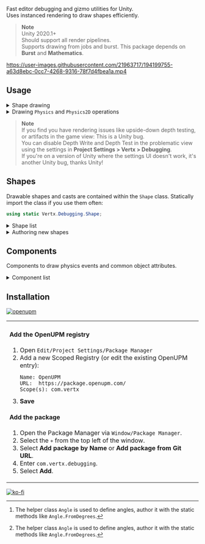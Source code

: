 Fast editor debugging and gizmo utilities for Unity.  
Uses instanced rendering to draw shapes efficiently.

> **Note**  
> Unity 2020.1+  
> Should support all render pipelines.  
> Supports drawing from jobs and burst. This package depends on **Burst** and **Mathematics**.

https://user-images.githubusercontent.com/21963717/194199755-a63d8ebc-0cc7-4268-9316-78f7d4fbea1a.mp4

## Usage
<details>
<summary>Shape drawing</summary>
<table><tr><td>

  
### Example

```csharp
// Draw a sphere with the specified color.
D.raw(new Shape.Sphere(position, radius), color, duration);

// Draw green sphere if nothing was hit,
// or draw a red sphere if something was.
D.raw(new Shape.Sphere(position, radius), hit, duration);

// Casts draw in green, with red where hits were detected if no color is provided.
// Cast color and hit color can be overrided manually.
D.raw(new Shape.SphereCastAll(position, direction, radius, hits, hitCount, 10), duration);
```

You can call these methods from most places, `Update`, `LateUpdate`, `FixedUpdate`, `OnDrawGizmos`, and with `ExecuteAlways`/`ExecuteInEditMode`.  
If drawn from a gizmo context, `duration` parameters will be ignored. `Gizmos.matrix` works, `Gizmos.color` is unsupported. Gizmos are not pickable.

### Code stripping
Calls to these methods are stripped when building. You do not have to remove code or use defines.  
If your code spans many statements, only the method call will be stripped. 
</td></tr></table>
  
</details>

<details>
  <summary>Drawing <code>Physics</code> and <code>Physics2D</code> operations</summary>
<table><tr><td>

### Example
You can replace calls to `Physics` and `Physics2D` methods with `DrawPhysics` and `DrawPhysics2D` to simply draw the results of a physics operation.

```csharp
int count = DrawPhysics.RaycastNonAlloc(r, results, distance);
```

Use `DrawPhysicsSettings.SetDuration` or `Duration` to override the length of time the casts draw for. You will need to reset this value manually.
Calls to `Duration` cannot be stripped, I would recommend using `SetDuration` if this is important to you.

### Code stripping
The drawing within these methods will be stripped, and the original method is attempted to be inlined, but this is not consistent.  
A single method call doesn't matter when compared to a physics operation, but you can completely strip these calls by instead declaring:

```csharp
#if UNITY_EDITOR
using Physics = Vertx.Debugging.DrawPhysics;
#endif
```
</td></tr></table>

</details>

> **Note**  
> If you find you have rendering issues like upside-down depth testing, or artifacts in the game view: This is a Unity bug.  
> You can disable Depth Write and Depth Test in the problematic view using the settings in **Project Settings > Vertx > Debugging**.  
> If you're on a version of Unity where the settings UI doesn't work, it's another Unity bug, thanks Unity!

## Shapes
Drawable shapes and casts are contained within the `Shape` class. Statically import the class if you use them often:

```csharp
using static Vertx.Debugging.Shape;
```

<details>
<summary>Shape list</summary>

### General
| Name         | Description                                                                                                                                       |
|--------------|---------------------------------------------------------------------------------------------------------------------------------------------------|
| `Text`       | A label in the scene at the provided position. (Text respects 3D gizmo fade distance)                                                             |
| `ScreenText` | A label in the top left of the view.<br>Draws using an [Overlay](https://docs.unity3d.com/Manual/overlays.html) in the Scene view when available. |


### 3D
#### Shapes
| Name                                                         | Description                                                                                      |
|--------------------------------------------------------------|--------------------------------------------------------------------------------------------------|
| `Sphere`<br>`Hemisphere`<br>`Box`<br>`Capsule`<br>`Cylinder` | 3D shapes.                                                                                       |
| `Arc`                                                        | An arc (using `Angle`[^1] to define its length).                                                 |
| `Annulus`                                                    | An annulus or annulus sector.                                                                    |
| `SurfacePoint`                                               | A ray with a circle to indicate the surface.                                                     |
| `Point`                                                      | A point without a specified direction.                                                           |
| `Axis`                                                       | An XYZ direction gizmo.                                                                          |
| `Arrow`<br>`ArrowStrip`                                      | An arrow vector, or a collection of points forming an arrow.                                     |
| `Line`<br>`LineStrip`                                        | A line, or a collection of points that make up a line.                                           |
| `DashedLine`                                                 | A dashed line.                                                                                   |
| `HalfArrow`                                                  | An arrow with only one side of its head. Commonly used to represent the HalfEdge data structure. |
| `Arrow2DFromNormal`                                          | An 2D arrow aligned in 3D space using a normal vector perpendicular to the direction.            |
| `MeshNormals`                                                | The normals of a mesh.                                                                           |
| `Ray`                                                        | A line from a position and a direction vector.                                                   |
| `Ray` (Built-in)                                             | Fallback to `Ray`.                                                                               |
| `Vector3` (Built-in)                                         | Fallback to `Point`.                                                                             |
| `RaycastHit` (Built-in)                                      | Fallback to `SurfacePoint`.                                                                      |
| `Bounds` (Built-in)                                          | Fallback to `Box`.                                                                               |
| `Collider` (Built-in)                                        | Fallback to the correct shape matching the collider type (primitive colliders only).             |

#### Casts
| Name                                                                    | Description                                                                                                                                                                           |
|-------------------------------------------------------------------------|---------------------------------------------------------------------------------------------------------------------------------------------------------------------------------------|
| `Raycast`<br>`Linecast`<br>`SphereCast`<br>`BoxCast`<br>`CapsuleCast`   | Using similar parameters as<br>`Physics.Raycast`<br>`Physics.Linecast`<br>`Physics.SphereCast`<br>`Physics.BoxCast`<br>`Physics.CapsuleCast`<br>with an optional `RaycastHit` result. |
| <br>`RaycastAll`<br>`SphereCastAll`<br>`BoxCastAll`<br>`CapsuleCastAll` | `RaycastHit[]` results using similar parameters as<br>`Physics.RaycastAll`<br>`Physics.SphereCastAll`<br>`Physics.BoxCastAll`<br>`Physics.CapsuleCastAll`                             |

### 2D
#### Shapes
| Name                                                       | Description                                                  |
|------------------------------------------------------------|--------------------------------------------------------------|
| `Circle2D`<br>`Box2D`<br>`Area2D`<br>`Capsule2D`<br>`Rect` | 2D shapes.                                                   |
| `Arc2D`                                                    | An arc (using `Angle`[^1] to define its length).             |
| `Point2D`                                                  | A point without a specified direction.                       |
| `Axis2D`                                                   | An XY direction gizmo.                                       |
| `Arrow2D`<br>`ArrowStrip2D`                                | An arrow vector, or a collection of points forming an arrow. |
| `Ray2D`                                                    | A line from a position and a direction vector.               |
| `Spiral2D`                                                 | A spiral, useful for visualising rotation on wheels.         |
| `Vector2` (Built-in)                                       | Fallback to `Point2D`.                                       |
| `RaycastHit2D` (Built-in)                                  | Fallback to `Ray`.                                           |
| `Rect` (Built-in)                                          | Fallback to `Box2D`.                                         |

#### Casts
| Name                                                                            | Description                                                                                                                                                                                       |
|---------------------------------------------------------------------------------|---------------------------------------------------------------------------------------------------------------------------------------------------------------------------------------------------|
| `Raycast2D`<br>`Linecast2D`<br>`CircleCast2D`<br>`BoxCast2D`<br>`CapsuleCast2D` | Using similar parameters as<br>`Physics2D.Raycast`<br>`Physics2D.Linecast`<br>`Physics2D.SphereCast`<br>`Physics2D.BoxCast`<br>`Physics2D.CapsuleCast`<br>with an optional `RaycastHit2D` result. |
| <br>`RaycastAll2D`<br>`CircleCastAll2D`<br>`BoxCastAll2D`<br>`CapsuleCastAll2D` | `RaycastHit2D[]` results using similar parameters as<br>`Physics2D.RaycastAll`<br>`Physics2D.SphereCastAll`<br>`Physics2D.BoxCastAll`<br>`Physics2D.CapsuleCastAll`                               |

[^1]: The helper class `Angle` is used to define angles, author it with the static methods like `Angle.FromDegrees`.
  
</details>

<details>
<summary>Authoring new shapes</summary>
<table><tr><td>

### Extensions
  
The `Shape` class is partial. You can add `IDrawable` and `IDrawableCast` structs to the class, which will be compatible with `D.raw<T>(T shape)`.  
Use the `CommandBuilder` `Append` functions to create your own shapes, or combine other shapes by calling their `Draw` functions.

</td></tr></table>
</details>

## Components
Components to draw physics events and common object attributes.
  
<details>
<summary>Component list</summary>
  
| Name                   | Description                                         |
|------------------------|-----------------------------------------------------|
| Debug Transform        | Draws up, right, forward axes of a Transform.       |
| Debug Renderer Bounds  | Draws the bounds of a Renderer.                     |
| Debug Collider Bounds  | Draws the bounds of a Collider or Collider2D.       |
| Debug Collision Events | Draws `OnCollisionEnter`, `Stay` and `Exit` events. |
| Debug Trigger Events   | Draws `OnTriggerEnter`, `Stay` and `Exit` events.   |
| Debug Mesh Normals     | Draws normals for a (read/write) Mesh.              |

</details>

## Installation
[![openupm](https://img.shields.io/npm/v/com.vertx.debugging?label=openupm&registry_uri=https://package.openupm.com)](https://openupm.com/packages/com.vertx.debugging/)
  
<table><tr><td>
  
#### Add the OpenUPM registry
1. Open `Edit/Project Settings/Package Manager`
1. Add a new Scoped Registry (or edit the existing OpenUPM entry):
   ```
   Name: OpenUPM
   URL:  https://package.openupm.com/
   Scope(s): com.vertx
   ```
1. **Save**

#### Add the package
1. Open the Package Manager via `Window/Package Manager`.
1. Select the <kbd>+</kbd> from the top left of the window.
1. Select **Add package by Name** or **Add package from Git URL**.
1. Enter `com.vertx.debugging`.
1. Select **Add**.

</td></tr></table>
  
[![ko-fi](https://ko-fi.com/img/githubbutton_sm.svg)](https://ko-fi.com/Z8Z42ZYHB)
